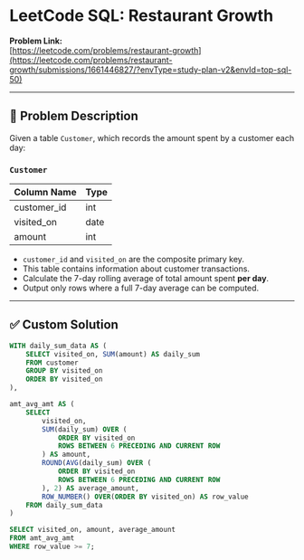 # LeetCode SQL: Restaurant Growth

**Problem Link:**  
[https://leetcode.com/problems/restaurant-growth](https://leetcode.com/problems/restaurant-growth/submissions/1661446827/?envType=study-plan-v2&envId=top-sql-50)

---

## 🧩 Problem Description

Given a table `Customer`, which records the amount spent by a customer each day:

### `Customer`  
| Column Name | Type    |
|-------------|---------|
| customer_id | int     |
| visited_on  | date    |
| amount      | int     |

- `customer_id` and `visited_on` are the composite primary key.
- This table contains information about customer transactions.
- Calculate the 7-day rolling average of total amount spent **per day**.
- Output only rows where a full 7-day average can be computed.

---

## ✅ Custom Solution

```sql
WITH daily_sum_data AS (
    SELECT visited_on, SUM(amount) AS daily_sum
    FROM customer
    GROUP BY visited_on
    ORDER BY visited_on
),

amt_avg_amt AS (
    SELECT
        visited_on,
        SUM(daily_sum) OVER (
            ORDER BY visited_on
            ROWS BETWEEN 6 PRECEDING AND CURRENT ROW
        ) AS amount,
        ROUND(AVG(daily_sum) OVER (
            ORDER BY visited_on
            ROWS BETWEEN 6 PRECEDING AND CURRENT ROW
        ), 2) AS average_amount,
        ROW_NUMBER() OVER(ORDER BY visited_on) AS row_value
    FROM daily_sum_data
)

SELECT visited_on, amount, average_amount 
FROM amt_avg_amt 
WHERE row_value >= 7;
